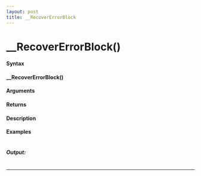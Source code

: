 ```yaml
---
layout: post
title: __RecoverErrorBlock
---
```


# __RecoverErrorBlock()


#### Syntax

#### __RecoverErrorBlock()

#### Arguments

#### Returns

#### Description

#### Examples

```

```

##### Output:

```

```

---